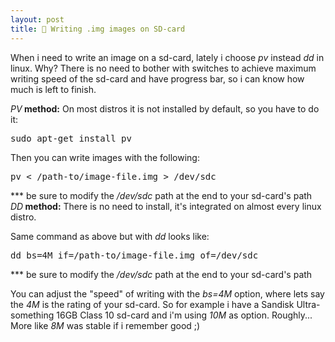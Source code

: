 ```yaml
---
layout: post
title: 💾 Writing .img images on SD-card
---
```


When i need to write an image on a sd-card, lately i choose <em>pv</em> instead <em>dd</em> in linux. Why? There is no need to bother with switches to achieve maximum writing speed of the sd-card and have progress bar, so i can know how much is left to finish.

<!--more-->

<em>PV</em><strong> method:</strong>
On most distros it is not installed by default, so you have to do it:
<pre class="prettyprint">sudo apt-get install pv</pre>
Then you can write images with the following:
<!--?prettify linenums=true?-->
<pre class="prettyprint">pv &lt; /path-to/image-file.img &gt; /dev/sdc</pre>
*** be sure to modify the <em>/dev/sdc</em> path at the end to your sd-card's path
<em>DD</em><strong> method:</strong>
There is no need to install, it's integrated on almost every linux distro.

Same command as above but with <em>dd</em> looks like:
<!--?prettify linenums=true?-->
<pre class="prettyprint">dd bs=4M if=/path-to/image-file.img of=/dev/sdc</pre>
*** be sure to modify the <em>/dev/sdc</em> path at the end to your sd-card's path

You can adjust the "speed" of writing with the <em>bs=4M</em> option, where lets say the <em>4M</em> is the rating of your sd-card. So for example i have a Sandisk Ultra-something 16GB Class 10 sd-card and i'm using <em>10M</em> as option. Roughly... More like <em>8M</em> was stable if i remember good ;)
